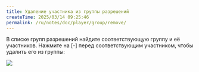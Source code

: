 ```yaml
---
title: Удаление участника из группы разрешений
createTime: 2025/03/14 09:25:46
permalink: /ru/notes/doc/player/group/remove/
---
```


В списке групп разрешений найдите соответствующую группу и её участников.
Нажмите на [-] перед соответствующим участником, чтобы удалить его из группы:

![](/player/group/remove/1.png)